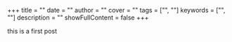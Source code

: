 +++
title = ""
date = ""
author = ""
cover = ""
tags = ["", ""]
keywords = ["", ""]
description = ""
showFullContent = false
+++

this is a first post